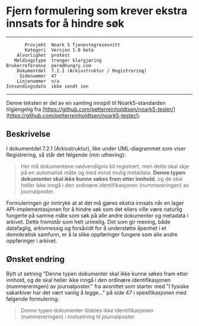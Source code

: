 Fjern formulering som krever ekstra innsats for å hindre søk
============================================================

 ------------------  ---------------------------------
           Prosjekt  Noark 5 Tjenestegresesnitt
           Kategori  Versjon 1.0 beta
        Alvorlighet  protest
       Meldingstype  trenger klargjøring
    Brukerreferanse  pere@hungry.com
        Dokumentdel  7.2.1 (Arkivstruktur / Registrering)
         Sidenummer  47
        Linjenummer  n/a
    Innsendingsdato  ikke sendt inn
 ------------------  ---------------------------------

Denne teksten er del av en samling innspill til Noark5-standarden
tilgjengelig fra [https://github.com/petterreinholdtsen/noark5-tester/](https://github.com/petterreinholdtsen/noark5-tester/).

Beskrivelse
-----------

I dokumentdel 7.2.1 (Arkivstruktur), like under UML-diagrammet som
viser Registrering, så står det følgende (min utheving):

> Her må dokumentene nødvendigvis bli registrert, men dette skal skje
> på en automatisk måte og med minst mulig metadata.  **Denne typen
> dokumenter skal ikke kunne søkes fram etter innhold**, og de skal
> heller ikke inngå i den ordinære identifikasjonen (nummereringen) av
> journalposter.

Formuleringen gir inntrykk at at det må gjøres ekstra innsats når en
lager API-implementasjonen for å hindre søk som det ellers ville være
naturlig fungerte på samme måte som søk på alle andre dokumenter og
metadata i arkivet.  Dette fremstår som helt urimelig.  Det som gir
mening, både datafaglig, arkivmessig og forsåvidt for å understøtte
åpenhet i et demokratisk samfunn, er å la slike oppføringer fungere
som alle andre oppføringer i arkivet.

Ønsket endring
--------------

Bytt ut setning "Denne typen dokumenter skal ikke kunne søkes fram
etter innhold, og de skal heller ikke inngå i den ordinære
identifikasjonen (nummereringen) av journalposter." fra avsnittet som
starter med "I fysiske sakarkiver har det vært vanlig å legge..." på
side 47 i spesifikasjonen med følgende formulering:

> Denne typen dokumenter tildeles ikke identifikasjonen
> (nummereringen) i motsetning til journalposter.
